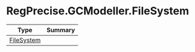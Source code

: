﻿
# RegPrecise.GCModeller.FileSystem

|Type|Summary|
|----|-------|
|[FileSystem](./FileSystem.md)||


